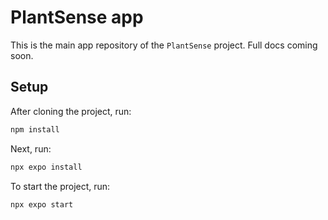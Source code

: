 # PlantSense app

This is the main app repository of the `PlantSense` project. Full docs coming soon.

## Setup
After cloning the project, run:
```bash
npm install
```

Next, run:
```bash
npx expo install
```

To start the project, run:
```bash
npx expo start
```
